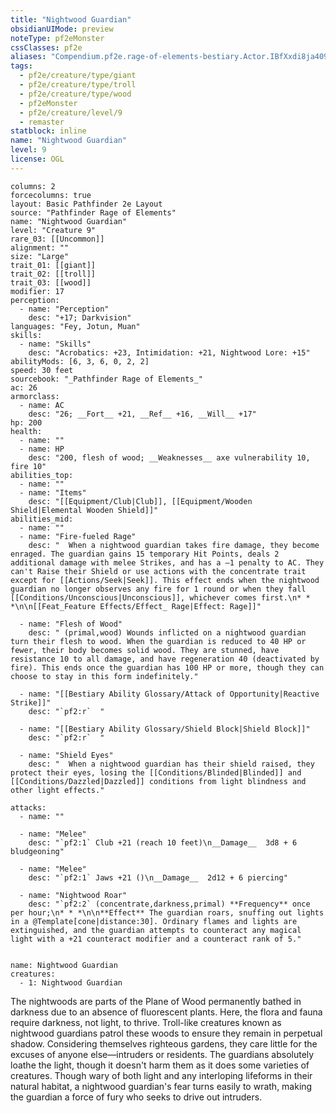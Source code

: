 ```yaml
---
title: "Nightwood Guardian"
obsidianUIMode: preview
noteType: pf2eMonster
cssClasses: pf2e
aliases: "Compendium.pf2e.rage-of-elements-bestiary.Actor.IBfXxdi8ja4095km" 
tags:
  - pf2e/creature/type/giant
  - pf2e/creature/type/troll
  - pf2e/creature/type/wood
  - pf2eMonster
  - pf2e/creature/level/9
  - remaster
statblock: inline
name: "Nightwood Guardian"
level: 9
license: OGL
---
```


```statblock
columns: 2
forcecolumns: true
layout: Basic Pathfinder 2e Layout
source: "Pathfinder Rage of Elements"
name: "Nightwood Guardian"
level: "Creature 9"
rare_03: [[Uncommon]]
alignment: ""
size: "Large"
trait_01: [[giant]]
trait_02: [[troll]]
trait_03: [[wood]]
modifier: 17
perception:
  - name: "Perception"
    desc: "+17; Darkvision"
languages: "Fey, Jotun, Muan"
skills:
  - name: "Skills"
    desc: "Acrobatics: +23, Intimidation: +21, Nightwood Lore: +15"
abilityMods: [6, 3, 6, 0, 2, 2]
speed: 30 feet
sourcebook: "_Pathfinder Rage of Elements_"
ac: 26
armorclass:
  - name: AC
    desc: "26; __Fort__ +21, __Ref__ +16, __Will__ +17"
hp: 200
health:
  - name: ""
  - name: HP
    desc: "200, flesh of wood; __Weaknesses__ axe vulnerability 10, fire 10"
abilities_top:
  - name: ""
  - name: "Items"
    desc: "[[Equipment/Club|Club]], [[Equipment/Wooden Shield|Elemental Wooden Shield]]"
abilities_mid:
  - name: ""
  - name: "Fire-fueled Rage"
    desc: "  When a nightwood guardian takes fire damage, they become enraged. The guardian gains 15 temporary Hit Points, deals 2 additional damage with melee Strikes, and has a –1 penalty to AC. They can't Raise their Shield or use actions with the concentrate trait except for [[Actions/Seek|Seek]]. This effect ends when the nightwood guardian no longer observes any fire for 1 round or when they fall [[Conditions/Unconscious|Unconscious]], whichever comes first.\n* * *\n\n[[Feat_Feature Effects/Effect_ Rage|Effect: Rage]]"

  - name: "Flesh of Wood"
    desc: " (primal,wood) Wounds inflicted on a nightwood guardian turn their flesh to wood. When the guardian is reduced to 40 HP or fewer, their body becomes solid wood. They are stunned, have resistance 10 to all damage, and have regeneration 40 (deactivated by fire). This ends once the guardian has 100 HP or more, though they can choose to stay in this form indefinitely."

  - name: "[[Bestiary Ability Glossary/Attack of Opportunity|Reactive Strike]]"
    desc: "`pf2:r`  "

  - name: "[[Bestiary Ability Glossary/Shield Block|Shield Block]]"
    desc: "`pf2:r`  "

  - name: "Shield Eyes"
    desc: "  When a nightwood guardian has their shield raised, they protect their eyes, losing the [[Conditions/Blinded|Blinded]] and [[Conditions/Dazzled|Dazzled]] conditions from light blindness and other light effects."

attacks:
  - name: ""

  - name: "Melee"
    desc: "`pf2:1` Club +21 (reach 10 feet)\n__Damage__  3d8 + 6 bludgeoning"

  - name: "Melee"
    desc: "`pf2:1` Jaws +21 ()\n__Damage__  2d12 + 6 piercing"

  - name: "Nightwood Roar"
    desc: "`pf2:2` (concentrate,darkness,primal) **Frequency** once per hour;\n* * *\n\n**Effect** The guardian roars, snuffing out lights in a @Template[cone|distance:30]. Ordinary flames and lights are extinguished, and the guardian attempts to counteract any magical light with a +21 counteract modifier and a counteract rank of 5."
 
```

```encounter-table
name: Nightwood Guardian
creatures:
  - 1: Nightwood Guardian
```



The nightwoods are parts of the Plane of Wood permanently bathed in darkness due to an absence of fluorescent plants. Here, the flora and fauna require darkness, not light, to thrive. Troll-like creatures known as nightwood guardians patrol these woods to ensure they remain in perpetual shadow. Considering themselves righteous gardens, they care little for the excuses of anyone else—intruders or residents. The guardians absolutely loathe the light, though it doesn't harm them as it does some varieties of creatures. Though wary of both light and any interloping lifeforms in their natural habitat, a nightwood guardian's fear turns easily to wrath, making the guardian a force of fury who seeks to drive out intruders.
